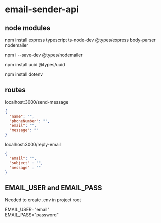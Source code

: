 # email-sender-api

## node modules

npm install express typescript ts-node-dev @types/express body-parser nodemailer

npm i --save-dev @types/nodemailer

npm install uuid @types/uuid

npm install dotenv

## routes

localhost:3000/send-message
```json
{
  "name": "",
  "phoneNumber": "",
  "email": "",
  "message": ""
}
```

localhost:3000/reply-email
```json
{
  "email": "", 
  "subject" : "",
  "message" : ""
}
```
## EMAIL_USER and EMAIL_PASS

Needed to create .env in project root

EMAIL_USER="email" </br>
EMAIL_PASS="password"
